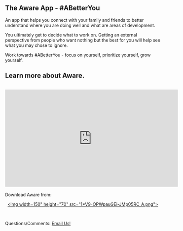 ## The Aware App - #ABetterYou

An app that helps you connect with your family and friends to better understand where you are doing well and what are areas of development.

You ultimately get to decide what to work on. Getting an external perspective from people who want nothing but the best for you will help see what you may chose to ignore.

Work towards #ABetterYou - focus on yourself, prioritize yourself, grow yourself.

<div class="video-div-block">
    <div class="video-row w-row">
    <div class="column-5 w-col w-col-4">
        <h2 class="heading-2 video">Learn more about Aware.</h2>
     <div style="padding-top:3%" class="w-video w-embed">
       <iframe width="560" height="315" src="https://www.youtube.com/embed/GvNaq5lhesE" frameborder="0" allow="accelerometer; autoplay; clipboard-write; encrypted-media; gyroscope; picture-in-picture" allowfullscreen></iframe>
        </div>
   </div>
   </div>
    
Download Aware from:
<a href="https://apps.apple.com/us/app/the-aware-app/id1458912590">  
    <p align="center" width="100%">
    <img width=150" height="70" src="1*V9-OPWpauGEi-JMp05RC_A.png"> 
    </p>                                                                       
</a>

Questions/Comments: <a href="mailto:theawareapp@gmail.com">Email Us!</a>
